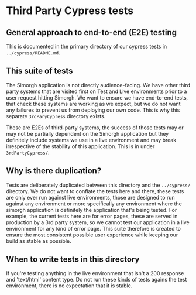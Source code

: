 # Third Party Cypress tests

## General approach to end-to-end (E2E) testing
This is documented in the primary directory of our cypress tests in `../cypress/README.md`.


## This suite of tests
The Simorgh application is not directly audience-facing. We have other third party systems that are visited first on Test and Live environments prior to a user request hitting Simorgh. We want to ensure we have end-to-end tests, that check these systems are working as we expect, but we do not want any failures to prevent us from deploying our own code. This is why this separate `3rdParyCypress` directory exists.

These are E2Es of third-party systems, the success of those tests may or may not be partially dependent on the Simorgh application but they definitely include systems we use in a live environment and may break irrespective of the stability of this application. This is in under `3rdPartyCypress/`.

## Why is there duplication?
Tests are deliberately duplicated between this directory and the `../cypress/` directory. We do not want to conflate the tests here and there, these tests are only ever run against live environments, those are designed to run against any environment or more specifically any environment where the simorgh application is definitely the application that's being tested. For example, the current tests here are for error pages, these are served in production by a 3rd party system, so we cannot test our application in a live environment for any kind of error page. This suite therefore is created to ensure the most consistent possible user experience while keeping our build as stable as possible.

## When to write tests in this directory
If you're testing anything in the live environment that isn't a 200 response and 'text/html' content type. Do not run these kinds of tests agains the test environment, there is no expectation that it is stable.
